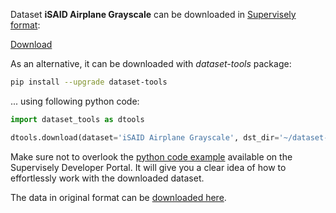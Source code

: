 Dataset **iSAID Airplane Grayscale** can be downloaded in [Supervisely format](https://developer.supervisely.com/api-references/supervisely-annotation-json-format):

 [Download](https://assets.supervisely.com/supervisely-supervisely-assets-public/teams_storage/V/L/u8/04JYEt14GNftDPJFDbFET2EG92ovJ5b3pj6pvE07bZqAPfoEwd568bIGMKBFVbIHJkS6oLHGFnEe1IMLWQyYIp8ee4YqkKGNYFfqgUTyHsRAp0wf8iHvjz8ahb15.tar)

As an alternative, it can be downloaded with *dataset-tools* package:
``` bash
pip install --upgrade dataset-tools
```

... using following python code:
``` python
import dataset_tools as dtools

dtools.download(dataset='iSAID Airplane Grayscale', dst_dir='~/dataset-ninja/')
```
Make sure not to overlook the [python code example](https://developer.supervisely.com/getting-started/python-sdk-tutorials/iterate-over-a-local-project) available on the Supervisely Developer Portal. It will give you a clear idea of how to effortlessly work with the downloaded dataset.

The data in original format can be [downloaded here](https://www.kaggle.com/datasets/romanrybalko/isaid-plane-gray/download?datasetVersionNumber=1).